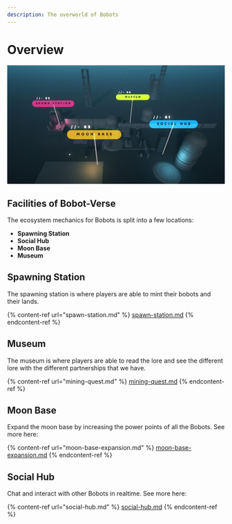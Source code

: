 ```yaml
---
description: The overworld of Bobots
---
```


# Overview

![Menu to select what activities you want to do](../.gitbook/assets/overview.jpg)

## Facilities of Bobot-Verse

The ecosystem mechanics for Bobots is split into a few locations:

* **Spawning Station**&#x20;
* **Social Hub**
* **Moon Base**
* **Museum**

## Spawning Station

The spawning station is where players are able to mint their bobots and their lands.&#x20;

{% content-ref url="spawn-station.md" %}
[spawn-station.md](spawn-station.md)
{% endcontent-ref %}

## Museum

The museum is where players are able to read the lore and see the different lore with the different partnerships that we have. &#x20;

{% content-ref url="mining-quest.md" %}
[mining-quest.md](mining-quest.md)
{% endcontent-ref %}

## Moon Base

Expand the moon base by increasing the power points of all the Bobots. See more here:

{% content-ref url="moon-base-expansion.md" %}
[moon-base-expansion.md](moon-base-expansion.md)
{% endcontent-ref %}

## **Social Hub**

Chat and interact with other Bobots in realtime. See more here:

{% content-ref url="social-hub.md" %}
[social-hub.md](social-hub.md)
{% endcontent-ref %}
